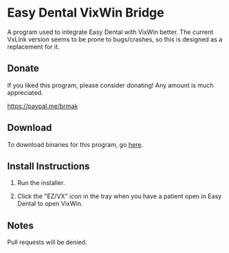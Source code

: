 # Easy Dental VixWin Bridge
A program used to integrate Easy Dental with VixWin better. The current VxLink version seems to be prone to bugs/crashes, so this is designed as a replacement for it.

## Donate

If you liked this program, please consider donating! Any amount is much appreciated.

https://paypal.me/brmak

## Download

To download binaries for this program, go [here](https://github.com/BLEEPBLOOPforLife/easydental-vixwin-bridge/releases).

## Install Instructions

1. Run the installer.

2. Click the "EZ/VX" icon in the tray when you have a patient open in Easy Dental to open VixWin.

## Notes

Pull requests will be denied.

